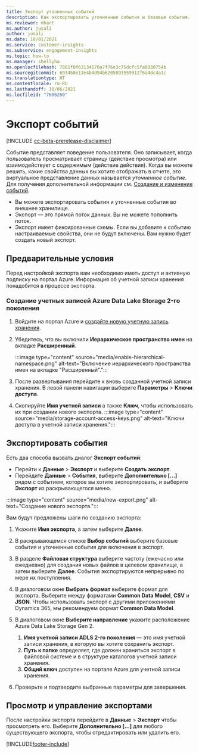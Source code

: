 ```yaml
---
title: Экспорт уточненных событий
description: Как экспортировать уточненные события и базовые события.
ms.reviewer: mhart
ms.author: jusali
author: jusali
ms.date: 10/01/2021
ms.service: customer-insights
ms.subservice: engagement-insights
ms.topic: how-to
ms.manager: shellyha
ms.openlocfilehash: 7881f8f63134170a7f76e3c75dcfc5fa8930754b
ms.sourcegitcommit: 693458e13e4b4d94b6205093559912f6a4dc4a1c
ms.translationtype: HT
ms.contentlocale: ru-RU
ms.lasthandoff: 10/06/2021
ms.locfileid: "7606260"
---
```

# <a name="export-events"></a>Экспорт событий

[!INCLUDE [cc-beta-prerelease-disclaimer](includes/cc-beta-prerelease-disclaimer.md)]

Событие представляет поведение пользователя. Оно записывает, когда пользователь просматривает страницу (действие просмотра) или взаимодействует с содержимым (действие действия). Когда вы можете решить, какие свойства данных вы хотите отображать в отчете, это виртуальное представление данных называется *уточненное событие*. Для получения дополнительной информации см. [Создание и изменение событий](refined-events.md).

- Вы можете экспортировать события и уточненные события во внешнее хранилище. 
- Экспорт — это прямой поток данных. Вы не можете пополнить поток. 
- Экспорт имеет фиксированные схемы. Если вы добавите к событию настраиваемые свойства, они не будут включены. Вам нужно будет создать новый экспорт.

## <a name="prerequisites"></a>Предварительные условия

Перед настройкой экспорта вам необходимо иметь доступ и активную подписку на портал Azure. Информация об учетной записи хранения понадобится в процессе экспорта. 

### <a name="create-an-azure-data-lake-storage-gen-2-accounts"></a>Создание учетных записей Azure Data Lake Storage 2-го поколения

1. Войдите на портал Azure и [создайте новую учетную запись хранения](/azure/storage/common/storage-account-create). 

1. Убедитесь, что вы включили **Иерархическое пространство имен** на вкладке **Расширенный**. 

   :::image type="content" source="media/enable-hierarchical-namespace.png" alt-text="Включение иерархического пространства имен на вкладке &quot;Расширенный&quot;.":::

1. После развертывания перейдите к вновь созданной учетной записи хранения. В левой панели навигации выберите **Параметры** > **Ключи доступа**. 

1. Скопируйте **Имя учетной записи** а также **Ключ**, чтобы использовать их при создании нового экспорта.
   :::image type="content" source="media/storage-account-access-keys.png" alt-text="Ключи доступа в учетной записи хранения.":::

## <a name="export-events"></a>Экспортировать события

Есть два способа вызвать диалог **Экспорт событий**: 
- Перейти к **Данные** > **Экспорт** и выберите **Создать экспорт**.
- Перейдите **Данные** > **События**, выберите **Дополнительно [...]** рядом с событием, которое вы хотите экспортировать, и выберите **Экспорт** из раскрывающегося меню. 

:::image type="content" source="media/new-export.png" alt-text="Создание нового экспорта.":::

Вам будут предложены шаги по созданию экспорта:

1. Укажите **Имя экспорта**, а затем выберите **Далее**.

1. В раскрывающемся списке **Выбор событий** выберите базовые события и уточненные события для включения в экспорт. 

1. В разделе **Файловая структура** выберите частоту (ежечасно или ежедневно) для создания новых файлов в целевом хранилище, а затем выберите **Далее**. События экспортируются непрерывно по мере их поступления.

1. В диалоговом окне **Выбрать формат** выберите формат для экспорта. Выберите между форматами **Common Data Model**, **CSV** и **JSON**. Чтобы использовать экспорт с другими приложениями Dynamics 365, мы рекомендуем формат **Common Data Model**.

1. В диалоговом окне **Выберите направление** укажите расположение Azure Data Lake Storage Gen 2.
    1. **Имя учетной записи ADLS 2-го поколения** — это имя учетной записи хранения, в которую вы хотите сохранить экспорт. 
    1. **Путь к папке** определяет, где должен храниться экспорт в файловой системе и в структуре каталогов учетной записи хранения.
    1. **Общий ключ** доступен на портале Azure для учетной записи хранения.

1. Проверьте и подтвердите выбранные параметры для завершения.

## <a name="view-and-manage-exports"></a>Просмотр и управление экспортами

После настройки экспорта перейдите в **Данные** > **Экспорт** чтобы просмотреть его. Выберите **Дополнительно [...]** для любого существующего экспорта, чтобы отредактировать или удалить его.


[!INCLUDE[footer-include](../includes/footer-banner.md)]
